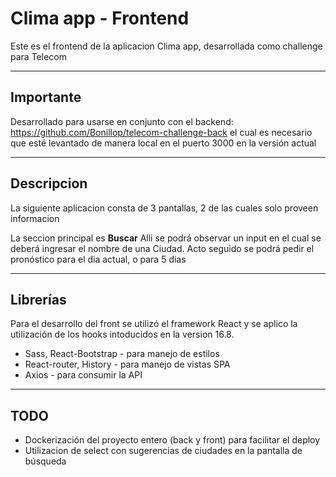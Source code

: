 # Clima app - Frontend

Este es el frontend de la aplicacion Clima app, desarrollada como challenge para Telecom
***
## Importante
Desarrollado para usarse en conjunto con el backend: https://github.com/Bonillop/telecom-challenge-back el cual es necesario que esté levantado de manera local en el puerto 3000 en la versión actual
***
## Descripcion
La siguiente aplicacion consta de 3 pantallas, 2 de las cuales solo proveen informacion

La seccion principal es **Buscar** Alli se podrá observar un input en el cual se deberá ingresar el nombre de una Ciudad. Acto seguido se podrá pedir el pronóstico para el dia actual, o para 5 dias
***
## Librerías
Para el desarrollo del front se utilizó el framework React y se aplico la utilización de los hooks intoducidos en la version 16.8.

- Sass, React-Bootstrap - para manejo de estilos
- React-router, History - para manejo de vistas SPA
- Axios - para consumir la API

***
## TODO
- Dockerización del proyecto entero (back y front) para facilitar el deploy
- Utilizacion de select con sugerencias de ciudades en la pantalla de búsqueda